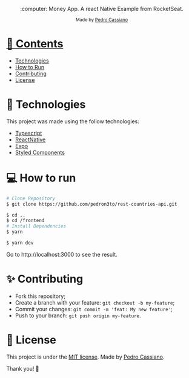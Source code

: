 
<p align="center">
   :computer: Money App. A react Native Example from RocketSeat.
</p>

<div align="center">
  <sub> Made by
    <a href="https://github.com/pedron3to">Pedro Cassiano
  </sub>
</div>

# 📌 Contents

* [Technologies](#rocket-technologies)
* [How to Run](#computer-how-to-run)
* [Contributing](#sparkles-contributing)
* [License](#page_facing_up-license)

# :rocket: Technologies
This project was made using the follow technologies:

* [Typescript](https://www.typescriptlang.org/)
* [ReactNative](https://reactnative.dev/)
* [Expo](https://expo.io/)
* [Styled Components](https://styled-components.com/)


# :computer: How to run

```bash
# Clone Repository
$ git clone https://github.com/pedron3to/rest-countries-api.git
```

```bash
$ cd ..
$ cd /frontend
# Install Dependencies
$ yarn
```

```bash
$ yarn dev
```

Go to http://localhost:3000 to see the result.
# :sparkles: Contributing

- Fork this repository;
- Create a branch with your feature: `git checkout -b my-feature`;
- Commit your changes: `git commit -m 'feat: My new feature'`;
- Push to your branch: `git push origin my-feature`.

# :page_facing_up: License

This project is under the [MIT license](./LICENSE).
Made by [Pedro Cassiano](https://www.linkedin.com/in/pedro-cassiano-de-araujo-neto-sartor-70242854/).

Thank you! 🌠
